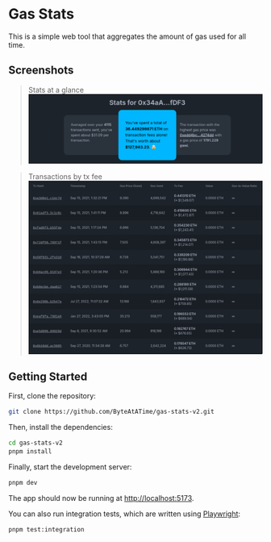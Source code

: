 # Gas Stats

This is a simple web tool that aggregates the amount of gas used for all time.

## Screenshots

> Stats at a glance
> ![Cards](screenshots/cards.png)

> Transactions by tx fee
> ![Transactions table](screenshots/table.png)

## Getting Started

First, clone the repository:

```bash
git clone https://github.com/ByteAtATime/gas-stats-v2.git
```

Then, install the dependencies:

```bash
cd gas-stats-v2
pnpm install
```

Finally, start the development server:

```bash
pnpm dev
```

The app should now be running at [http://localhost:5173](http://localhost:5173).

You can also run integration tests, which are written using [Playwright](https://playwright.dev/):

```bash
pnpm test:integration
```
